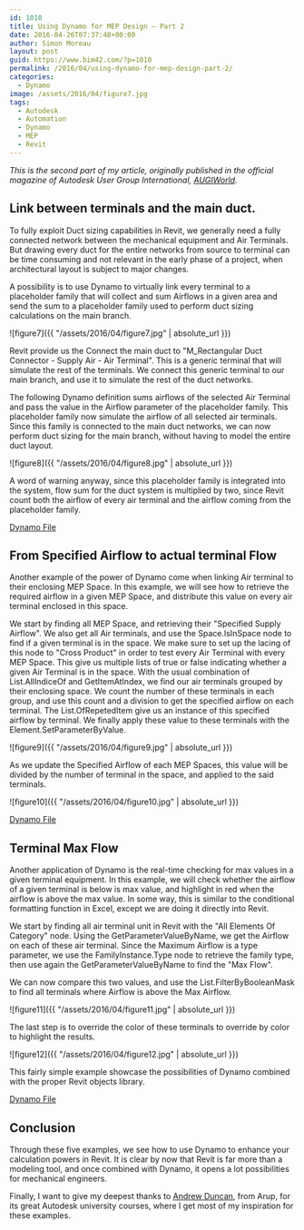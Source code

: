 ```yaml
---
id: 1010
title: Using Dynamo for MEP Design – Part 2
date: 2016-04-26T07:37:48+00:00
author: Simon Moreau
layout: post
guid: https://www.bim42.com/?p=1010
permalink: /2016/04/using-dynamo-for-mep-design-part-2/
categories:
  - Dynamo
image: /assets/2016/04/figure7.jpg
tags:
  - Autodesk
  - Automation
  - Dynamo
  - MEP
  - Revit
---
```

_This is the second part of my article, originally published in the official magazine of Autodesk User Group International, [AUGIWorld](https://www.augi.com/augiworld)._

## Link between terminals and the main duct.

To fully exploit Duct sizing capabilities in Revit, we generally need a fully connected network between the mechanical equipment and Air Terminals. But drawing every duct for the entire networks from source to terminal can be time consuming and not relevant in the early phase of a project, when architectural layout is subject to major changes.

A possibility is to use Dynamo to virtually link every terminal to a placeholder family that will collect and sum Airflows in a given area and send the sum to a placeholder family used to perform duct sizing calculations on the main branch.

![figure7]({{ "/assets/2016/04/figure7.jpg" | absolute_url }})

Revit provide us the Connect the main duct to "M_Rectangular Duct Connector - Supply Air - Air Terminal". This is a generic terminal that will simulate the rest of the terminals. We connect this generic terminal to our main branch, and use it to simulate the rest of the duct networks.

The following Dynamo definition sums airflows of the selected Air Terminal and pass the value in the Airflow parameter of the placeholder family. This placeholder family now simulate the airflow of all selected air terminals. Since this family is connected to the main duct networks, we can now perform duct sizing for the main branch, without having to model the entire duct layout.

![figure8]({{ "/assets/2016/04/figure8.jpg" | absolute_url }})

A word of warning anyway, since this placeholder family is integrated into the system, flow sum for the duct system is multiplied by two, since Revit count both the airflow of every air terminal and the airflow coming from the placeholder family.

[Dynamo File](https://drive.google.com/file/d/0B_fvbfIWQ5JJdHBST0ZHc05ZelU/view?usp=sharing&resourcekey=0-kT7kbHKikDru4GrOn8n9iw)

## From Specified Airflow to actual terminal Flow

Another example of the power of Dynamo come when linking Air terminal to their enclosing MEP Space. In this example, we will see how to retrieve the required airflow in a given MEP Space, and distribute this value on every air terminal enclosed in this space.

We start by finding all MEP Space, and retrieving their "Specified Supply Airflow". We also get all Air terminals, and use the Space.IsInSpace node to find if a given terminal is in the space. We make sure to set up the lacing of this node to "Cross Product" in order to test every Air Terminal with every MEP Space. This give us multiple lists of true or false indicating whether a given Air Terminal is in the space. With the usual combination of List.AllIndiceOf and GetItemAtIndex, we find our air terminals grouped by their enclosing space. We count the number of these terminals in each group, and use this count and a division to get the specified airflow on each terminal. The List.OfRepetedItem give us an instance of this specified airflow by terminal. We finally apply these value to these terminals with the Element.SetParameterByValue.

![figure9]({{ "/assets/2016/04/figure9.jpg" | absolute_url }})

As we update the Specified Airflow of each MEP Spaces, this value will be divided by the number of terminal in the space, and applied to the said terminals.

![figure10]({{ "/assets/2016/04/figure10.jpg" | absolute_url }})

[Dynamo File](https://drive.google.com/file/d/0B_fvbfIWQ5JJVDY3WFdxSTJGcVk/view?usp=sharing&resourcekey=0-awprLlRa_1N1xKhtFQYQdg)

## Terminal Max Flow

Another application of Dynamo is the real-time checking for max values in a given terminal equipment. In this example, we will check whether the airflow of a given terminal is below is max value, and highlight in red when the airflow is above the max value. In some way, this is similar to the conditional formatting function in Excel, except we are doing it directly into Revit.

We start by finding all air terminal unit in Revit with the "All Elements Of Category" node. Using the GetParameterValueByName, we get the Airflow on each of these air terminal. Since the Maximum Airflow is a type parameter, we use the FamilyInstance.Type node to retrieve the family type, then use again the GetParameterValueByName to find the "Max Flow".

We can now compare this two values, and use the List.FilterByBooleanMask to find all terminals where Airflow is above the Max Airflow.

![figure11]({{ "/assets/2016/04/figure11.jpg" | absolute_url }})

The last step is to override the color of these terminals to override by color to highlight the results.

![figure12]({{ "/assets/2016/04/figure12.jpg" | absolute_url }})

This fairly simple example showcase the possibilities of Dynamo combined with the proper Revit objects library.

[Dynamo File](https://drive.google.com/file/d/0B_fvbfIWQ5JJaHRQbWVKZ1VBZEU/view?usp=sharing&resourcekey=0-joWDIMakld7Cc525dNb8OA)

## Conclusion

Through these five examples, we see how to use Dynamo to enhance your calculation powers in Revit. It is clear by now that Revit is far more than a modeling tool, and once combined with Dynamo, it opens a lot possibilities for mechanical engineers.

Finally, I want to give my deepest thanks to [Andrew Duncan](http://thoughts.arup.com/post/userposts/282), from Arup, for its great Autodesk university courses, where I get most of my inspiration for these examples.